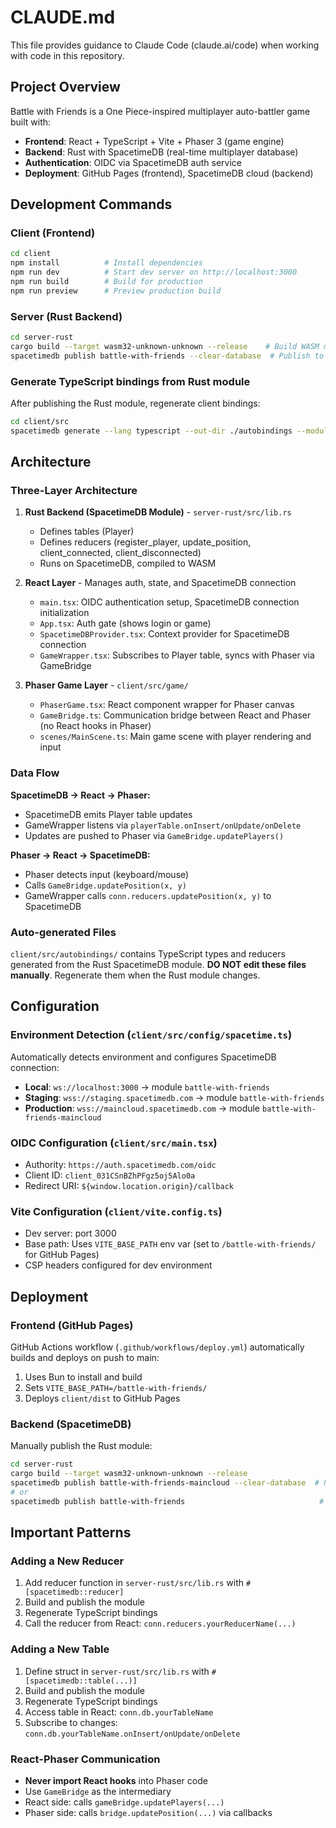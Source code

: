 # CLAUDE.md

This file provides guidance to Claude Code (claude.ai/code) when working with code in this repository.

## Project Overview

Battle with Friends is a One Piece-inspired multiplayer auto-battler game built with:
- **Frontend**: React + TypeScript + Vite + Phaser 3 (game engine)
- **Backend**: Rust with SpacetimeDB (real-time multiplayer database)
- **Authentication**: OIDC via SpacetimeDB auth service
- **Deployment**: GitHub Pages (frontend), SpacetimeDB cloud (backend)

## Development Commands

### Client (Frontend)
```bash
cd client
npm install          # Install dependencies
npm run dev          # Start dev server on http://localhost:3000
npm run build        # Build for production
npm run preview      # Preview production build
```

### Server (Rust Backend)
```bash
cd server-rust
cargo build --target wasm32-unknown-unknown --release    # Build WASM module
spacetimedb publish battle-with-friends --clear-database  # Publish to SpacetimeDB
```

### Generate TypeScript bindings from Rust module
After publishing the Rust module, regenerate client bindings:
```bash
cd client/src
spacetimedb generate --lang typescript --out-dir ./autobindings --module-name battle-with-friends
```

## Architecture

### Three-Layer Architecture

1. **Rust Backend (SpacetimeDB Module)** - `server-rust/src/lib.rs`
   - Defines tables (Player)
   - Defines reducers (register_player, update_position, client_connected, client_disconnected)
   - Runs on SpacetimeDB, compiled to WASM

2. **React Layer** - Manages auth, state, and SpacetimeDB connection
   - `main.tsx`: OIDC authentication setup, SpacetimeDB connection initialization
   - `App.tsx`: Auth gate (shows login or game)
   - `SpacetimeDBProvider.tsx`: Context provider for SpacetimeDB connection
   - `GameWrapper.tsx`: Subscribes to Player table, syncs with Phaser via GameBridge

3. **Phaser Game Layer** - `client/src/game/`
   - `PhaserGame.tsx`: React component wrapper for Phaser canvas
   - `GameBridge.ts`: Communication bridge between React and Phaser (no React hooks in Phaser)
   - `scenes/MainScene.ts`: Main game scene with player rendering and input

### Data Flow

**SpacetimeDB → React → Phaser:**
- SpacetimeDB emits Player table updates
- GameWrapper listens via `playerTable.onInsert/onUpdate/onDelete`
- Updates are pushed to Phaser via `GameBridge.updatePlayers()`

**Phaser → React → SpacetimeDB:**
- Phaser detects input (keyboard/mouse)
- Calls `GameBridge.updatePosition(x, y)`
- GameWrapper calls `conn.reducers.updatePosition(x, y)` to SpacetimeDB

### Auto-generated Files

`client/src/autobindings/` contains TypeScript types and reducers generated from the Rust SpacetimeDB module. **DO NOT edit these files manually**. Regenerate them when the Rust module changes.

## Configuration

### Environment Detection (`client/src/config/spacetime.ts`)
Automatically detects environment and configures SpacetimeDB connection:
- **Local**: `ws://localhost:3000` → module `battle-with-friends`
- **Staging**: `wss://staging.spacetimedb.com` → module `battle-with-friends`
- **Production**: `wss://maincloud.spacetimedb.com` → module `battle-with-friends-maincloud`

### OIDC Configuration (`client/src/main.tsx`)
- Authority: `https://auth.spacetimedb.com/oidc`
- Client ID: `client_031CSnBZhPFgz5oj5Alo0a`
- Redirect URI: `${window.location.origin}/callback`

### Vite Configuration (`client/vite.config.ts`)
- Dev server: port 3000
- Base path: Uses `VITE_BASE_PATH` env var (set to `/battle-with-friends/` for GitHub Pages)
- CSP headers configured for dev environment

## Deployment

### Frontend (GitHub Pages)
GitHub Actions workflow (`.github/workflows/deploy.yml`) automatically builds and deploys on push to main:
1. Uses Bun to install and build
2. Sets `VITE_BASE_PATH=/battle-with-friends/`
3. Deploys `client/dist` to GitHub Pages

### Backend (SpacetimeDB)
Manually publish the Rust module:
```bash
cd server-rust
cargo build --target wasm32-unknown-unknown --release
spacetimedb publish battle-with-friends-maincloud --clear-database  # Production
# or
spacetimedb publish battle-with-friends                              # Dev/Staging
```

## Important Patterns

### Adding a New Reducer
1. Add reducer function in `server-rust/src/lib.rs` with `#[spacetimedb::reducer]`
2. Build and publish the module
3. Regenerate TypeScript bindings
4. Call the reducer from React: `conn.reducers.yourReducerName(...)`

### Adding a New Table
1. Define struct in `server-rust/src/lib.rs` with `#[spacetimedb::table(...)]`
2. Build and publish the module
3. Regenerate TypeScript bindings
4. Access table in React: `conn.db.yourTableName`
5. Subscribe to changes: `conn.db.yourTableName.onInsert/onUpdate/onDelete`

### React-Phaser Communication
- **Never import React hooks** into Phaser code
- Use `GameBridge` as the intermediary
- React side: calls `gameBridge.updatePlayers(...)`
- Phaser side: calls `bridge.updatePosition(...)` via callbacks

